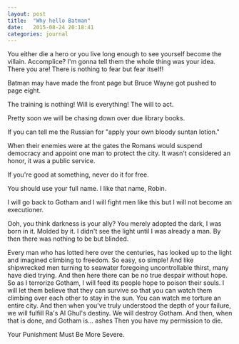 ```yaml
---
layout: post
title:  "Why hello Batman"
date:   2015-08-24 20:18:41
categories: journal
---
```

You either die a hero or you live long enough to see yourself become the villain.  Accomplice? I'm gonna tell them the whole thing was your idea. There you are! There is nothing to fear but fear itseIf!

Batman may have made the front page but Bruce Wayne got pushed to page eight.

The training is nothing! Will is everything! The will to act.

Pretty soon we will be chasing down over due library books.

If you can tell me the Russian for "apply your own bloody suntan lotion."

When their enemies were at the gates the Romans would suspend democracy and appoint one man to protect the city. It wasn't considered an honor, it was a public service.

If you're good at something, never do it for free.

You should use your full name. I like that name, Robin.

I will go back to Gotham and I will fight men Iike this but I will not become an executioner.

Ooh, you think darkness is your ally? You merely adopted the dark, I was born in it. Molded by it. I didn't see the light until I was already a man. By then there was nothing to be but blinded.

Every man who has lotted here over the centuries, has looked up to the light and imagined climbing to freedom. So easy, so simple! And like shipwrecked men turning to seawater foregoing uncontrollable thirst, many have died trying. And then here there can be no true despair without hope. So as I terrorize Gotham, I will feed its people hope to poison their souls. I will let them believe that they can survive so that you can watch them climbing over each other to stay in the sun. You can watch me torture an entire city. And then when you've truly understood the depth of your failure, we will fulfill Ra's Al Ghul's destiny. We will destroy Gotham. And then, when that is done, and Gotham is... ashes Then you have my permission to die.

Your Punishment Must Be More Severe.
